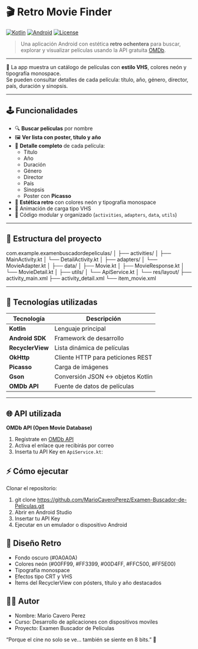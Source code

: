 # 🎬 Retro Movie Finder

[![Kotlin](https://img.shields.io/badge/Kotlin-100%25-orange?logo=kotlin)](https://kotlinlang.org/)
[![Android](https://img.shields.io/badge/Android-100%25-brightgreen?logo=android)](https://developer.android.com/)
[![License](https://img.shields.io/badge/License-MIT-blue)](LICENSE)

> Una aplicación Android con estética **retro ochentera** para buscar, explorar y visualizar películas usando la API gratuita [OMDb](https://www.omdbapi.com/).

---


🎥 La app muestra un catálogo de películas con **estilo VHS**, colores neón y tipografía monospace.  
Se pueden consultar detalles de cada película: título, año, género, director, país, duración y sinopsis.

---

## 🕹️ Funcionalidades

- 🔍 **Buscar películas** por nombre
- 🖼️ **Ver lista con poster, título y año**
- 📝 **Detalle completo** de cada película:
    - Título
    - Año
    - Duración
    - Género
    - Director
    - País
    - Sinopsis
    - Poster con **Picasso**
- 🎨 **Estética retro** con colores neón y tipografía monospace
- 📼 Animación de carga tipo VHS
- 💾 Código modular y organizado (`activities`, `adapters`, `data`, `utils`)

---

## 📂 Estructura del proyecto

com.example.examenbuscadordepeliculas/
│
├── activities/
│   ├── MainActivity.kt
│   └── DetailActivity.kt
│
├── adapters/
│   └── MovieAdapter.kt
│
├── data/
│   ├── Movie.kt
│   ├── MovieResponse.kt
│   └── MovieDetail.kt
│
├── utils/
│   └── ApiService.kt
│
└── res/layout/
    ├── activity_main.xml
    ├── activity_detail.xml
    └── item_movie.xml

---

## 🧰 Tecnologías utilizadas

| Tecnología | Descripción |
|------------|------------|
| **Kotlin** | Lenguaje principal |
| **Android SDK** | Framework de desarrollo |
| **RecyclerView** | Lista dinámica de películas |
| **OkHttp** | Cliente HTTP para peticiones REST |
| **Picasso** | Carga de imágenes |
| **Gson** | Conversión JSON ↔ objetos Kotlin |
| **OMDb API** | Fuente de datos de películas |

---

## 🌐 API utilizada

**OMDb API (Open Movie Database)**

1. Regístrate en [OMDb API](https://www.omdbapi.com/apikey.aspx)
2. Activa el enlace que recibirás por correo
3. Inserta tu API Key en `ApiService.kt`:

## ⚡ Cómo ejecutar

Clonar el repositorio:

1. git clone https://github.com/MarioCaveroPerez/Examen-Buscador-de-Peliculas.git
2. Abrir en Android Studio
3. Insertar tu API Key
4. Ejecutar en un emulador o dispositivo Android

## 🎨 Diseño Retro

- Fondo oscuro (#0A0A0A)
- Colores neón (#00FF99, #FF3399, #00D4FF, #FFC500, #FF5E00)
- Tipografía monospace
- Efectos tipo CRT y VHS
- Ítems del RecyclerView con pósters, título y año destacados
  
## 👨‍💻 Autor

- Nombre: Mario Cavero Perez
- Curso: Desarrollo de aplicaciones con dispositivos moviles
- Proyecto: Examen Buscador de Películas

“Porque el cine no solo se ve… también se siente en 8 bits.” 💾
